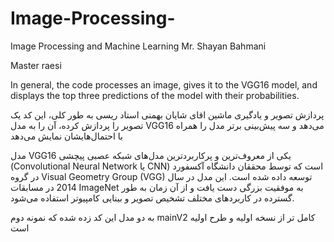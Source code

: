 # Image-Processing-
Image Processing and Machine Learning 
Mr. Shayan Bahmani 

Master raesi

In general, the code processes an image, gives it to the VGG16 model, and displays the top three predictions of the model with their probabilities.


پردازش تصویر و یادگیری ماشین 
اقای شایان بهمنی
استاد ریسی
به طور کلی، این کد یک تصویر را پردازش کرده، آن را به مدل VGG16 می‌دهد و سه پیش‌بینی برتر مدل را همراه با احتمال‌هایشان نمایش می‌دهد 


مدل VGG16 یکی از معروف‌ترین و پرکاربردترین مدل‌های شبکه عصبی پیچشی (Convolutional Neural Network یا CNN) است که توسط محققان دانشگاه آکسفورد در گروه Visual Geometry Group (VGG) توسعه داده شده است. این مدل در سال 2014 در مسابقات ImageNet به موفقیت بزرگی دست یافت و از آن زمان به طور گسترده در کاربردهای مختلف تشخیص تصویر و بینایی کامپیوتر استفاده می‌شود. 

به دو مدل این کد زده شده که نمونه دوم mainV2 کامل تر از نسخه اولیه و طرح اولیه است 
